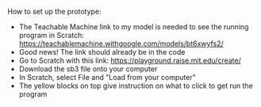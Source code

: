 How to set up the prototype:

- The Teachable Machine link to my model is needed to see the running program in Scratch:
  https://teachablemachine.withgoogle.com/models/bt6xwyfs2/
- Good news! The link should already be in the code
- Go to Scratch with this link:
  https://playground.raise.mit.edu/create/
- Download the sb3 file onto your computer
- In Scratch, select File and "Load from your computer"
- The yellow blocks on top give instruction on what to click to get run the program
